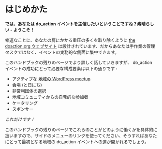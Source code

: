 <!--
# Getting Started
-->
# はじめかた

<!--
**So you want to organise your own do_action event? Great – welcome on board!**
-->
**では、あなたは do_action イベントを主催したいということですね？素晴らしい - ようこそ！**

<!--
Fortunately for you, [the doaction.org website](http://doaction.org/) is designed to take a lot of the heavy-lifting off your shoulders, so you can focus on the practical aspects of the event, rather than the manual admin tasks.
-->
幸運なことに、あなたの肩にかかる重圧の多くを取り除くように [the doaction.org ウェブサイト](http://doaction.org/) は設計されています、だからあなたは手作業の管理タスクではなく、イベントの実務的な側面に集中できます。

<!--
We will go over all of this in more detail in the rest of these handbook pages, but the ingredients you need for a successful do_action event are the following:
-->
このハンドブックの残りのページでより詳しく話していきますが、 do_action イベントの成功にとって必要な構成要素は以下の通りです :

<!--
*   An active [local WordPress meetup](https://make.wordpress.org/community/handbook/meetup-organizer/welcome/)
*   A venue (and date)
*   A selection of local non-profit organisations
*   Willing participants from your local community
*   Catering
*   Sponsors
-->
*   アクティブな [地域の WordPress meetup](https://make.wordpress.org/community/handbook/meetup-organizer/welcome/)
*   会場 (と日にち)
*   非営利団体の選択
*   地域コミュニティからの自発的な参加者
*   ケータリング
*   スポンサー

<!--
_That’s it!_
-->
_これだけです！_

<!--
The rest of these handbook pages deal with the specifics of how all of those things work, so use the links in the menu on the side and you’ll soon be on your way to your first local do_action event.
-->
このハンドブックの残りのページでこれらのことがどのように働くかを具体的に扱いますので、サイドのメニューのリンクを使ってください、そうすればあなたにとって最初となる地域の do_action イベントへの道が開かれるでしょう。
